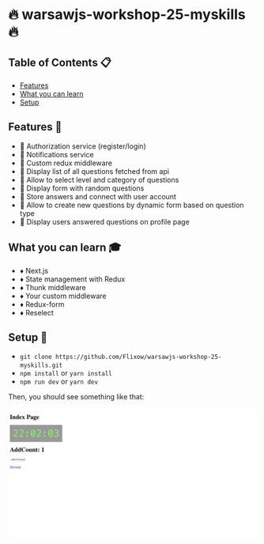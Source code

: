 # :fire: warsawjs-workshop-25-myskills :fire:

## Table of Contents :clipboard:

- [Features](#features)
- [What you can learn](#what-you-can-learn)
- [Setup](#setup)

## Features :speedboat:
* :gem: Authorization service (register/login)
* :gem: Notifications service
* :gem: Custom redux middleware
* :gem: Display list of all questions fetched from api
* :gem: Allow to select level and category of questions
* :gem: Display form with random questions
* :gem: Store answers and connect with user account
* :gem: Allow to create new questions by dynamic form based on question type
* :gem: Display users answered questions on profile page


## What you can learn :mortar_board:
* :diamonds: Next.js
* :diamonds: State management with Redux
* :diamonds: Thunk middleware
* :diamonds: Your custom middleware
* :diamonds: Redux-form
* :diamonds: Reselect

## Setup :hammer:
* ```git clone https://github.com/Flixow/warsawjs-workshop-25-myskills.git```
* ```npm install``` or ```yarn install```
* ```npm run dev``` or ```yarn dev```

Then, you should see something like that:

![](static/screenshot.png)
